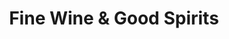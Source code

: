 ---
title: "Fine Wine & Good Spirits"
url: /north-versailles/fine-wine-and-good-spirits/
shop: alcohol
---
